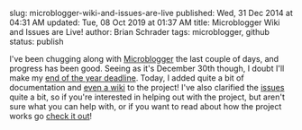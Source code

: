 slug: microblogger-wiki-and-issues-are-live
published: Wed, 31 Dec 2014 at 04:31 AM
updated: Tue, 08 Oct 2019 at 01:37 AM
title: Microblogger Wiki and Issues are Live!
author: Brian Schrader
tags: microblogger, github
status: publish

I've been chugging along with [Microblogger][1] the last couple of days, and progress has been good. Seeing as it's December 30th though, I doubt I'll make my [end of the year deadline][2]. Today, I added quite a bit of documentation and [even a wiki][3] to the project! I've also clarified the [issues][4] quite a bit, so if you're interested in helping out with the project, but aren't sure what you can help with, or if you want to read about how the project works go [check it out][5]!

[1]: https://github.com/Sonictherocketman/Microblogger
[2]: http://brianschrader.com/archive/microblogger-status-updates-and-more/
[3]: https://github.com/Sonictherocketman/Microblogger/wiki
[4]: https://github.com/Sonictherocketman/Microblogger/issues
[5]: https://github.com/Sonictherocketman/Microblogger/